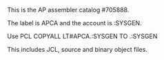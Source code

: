 This is the AP assembler catalog #705888.

The label is APCA and the account is :SYSGEN.

Use  PCL  COPYALL LT#APCA.:SYSGEN TO .:SYSGEN

This includes JCL, source and binary object files.
